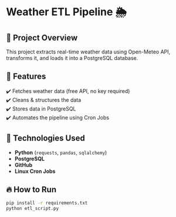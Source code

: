 
# Weather ETL Pipeline 🌦️

## 📌 Project Overview
This project extracts real-time weather data using Open-Meteo API, transforms it, and loads it into a PostgreSQL database.

## 🚀 Features
✔️ Fetches weather data (free API, no key required)  
✔️ Cleans & structures the data  
✔️ Stores data in PostgreSQL  
✔️ Automates the pipeline using Cron Jobs  

## 🔧 Technologies Used
- **Python** (`requests`, `pandas`, `sqlalchemy`)
- **PostgreSQL**
- **GitHub**
- **Linux Cron Jobs**

## 🔥 How to Run
```bash
pip install -r requirements.txt
python etl_script.py
```
